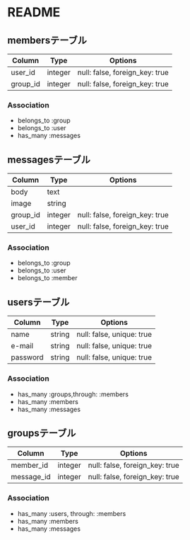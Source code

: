 # README

<!-- This README would normally document whatever steps are necessary to get the
application up and running.

Things you may want to cover:

* Ruby version

* System dependencies

* Configuration

* Database creation

* Database initialization

* How to run the test suite

* Services (job queues, cache servers, search engines, etc.)

* Deployment instructions

* ... -->
## membersテーブル

|Column|Type|Options|
|------|----|-------|
|user_id|integer|null: false, foreign_key: true|
|group_id|integer|null: false, foreign_key: true|

### Association
- belongs_to :group
- belongs_to :user
- has_many :messages


## messagesテーブル

|Column|Type|Options|
|------|----|-------|
|body|text||
|image|string||
|group_id|integer|null: false, foreign_key: true|
|user_id|integer|null: false, foreign_key: true|

### Association
- belongs_to :group
- belongs_to :user
- belongs_to :member


## usersテーブル

|Column|Type|Options|
|------|----|-------|
|name|string|null: false, unique: true|
|e-mail|string|null: false, unique: true|
|password|string|null: false, unique: true|

### Association
- has_many :groups,through: :members
- has_many :members
- has_many :messages


## groupsテーブル
|Column|Type|Options|
|------|----|-------|
|member_id|integer|null: false, foreign_key: true|
|message_id|integer|null: false, foreign_key: true|


### Association
- has_many :users, through: :members
- has_many :members
- has_many :messages
